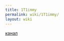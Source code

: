 ```yaml
---
title: 1T1immy
permalink: wiki/1T1immy/
layout: wiki
---
```


[канал](https://www.youtube.com/user/1T1immy)
